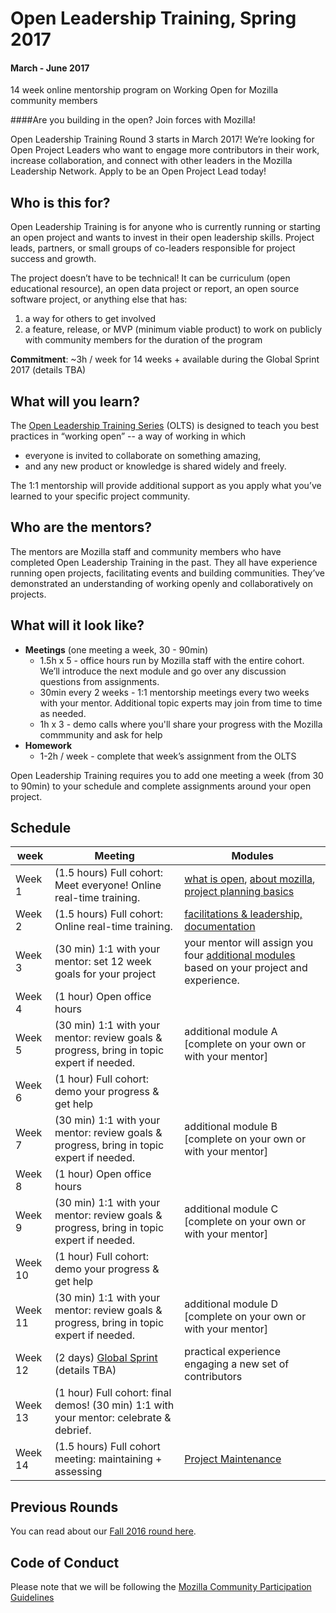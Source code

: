 # Open Leadership Training, Spring 2017
#### March - June 2017
14 week online mentorship program on Working Open for Mozilla community members


####Are you building in the open? Join forces with Mozilla!

Open Leadership Training Round 3 starts in March 2017! We’re looking for Open Project Leaders who want to engage more contributors in their work, increase collaboration, and connect with other leaders in the Mozilla Leadership Network. Apply to be an Open Project Lead today!


## Who is this for?

Open Leadership Training is for anyone who is currently running or starting an open project and wants to invest in their open leadership skills. Project leads, partners, or small groups of co-leaders responsible for project success and growth.

The project doesn’t have to be technical! It can be curriculum (open educational resource), an open data project or report, an open source software project, or anything else that has:

1. a way for others to get involved
2. a feature, release, or MVP (minimum viable product) to work on publicly with community members for the duration of the program

**Commitment**: ~3h / week for 14 weeks + available during the Global Sprint 2017 (details TBA)


## What will you learn?
The [Open Leadership Training Series](http://mzl.la/open-leadership) (OLTS) is designed to teach you best practices in  “working open” -- a way of working in which
* everyone is invited to collaborate on something amazing,
* and any new product or knowledge is shared widely and freely.

The 1:1 mentorship will provide additional support as you apply what you’ve learned to your specific project community.

## Who are the mentors?
The mentors are Mozilla staff and community members who have completed Open Leadership Training in the past. They all have experience running open projects, facilitating events and building communities. They’ve demonstrated an understanding of working openly and collaboratively on projects.

## What will it look like?
* **Meetings** (one meeting a week, 30 - 90min)
  * 1.5h x 5 - office hours run by Mozilla staff with the entire cohort. We’ll introduce the next module and go over any discussion questions from assignments.
  * 30min every 2 weeks - 1:1 mentorship meetings every two weeks with your mentor. Additional topic experts may join from time to time as needed.
  * 1h x 3 - demo calls where you'll share your progress with the Mozilla commmunity and ask for help
* **Homework**
  * 1-2h / week - complete that week’s assignment from the OLTS

Open Leadership Training requires you to add one meeting a week (from 30 to 90min) to your schedule and complete assignments around your open project. 

## Schedule

week | Meeting | Modules
--- | --- | ---
Week 1 | (1.5 hours) Full cohort: Meet everyone! Online real-time training. | [what is open](https://mozilla.github.io/open-leadership-training-series/articles/introduction-to-open-leadership/introduction-to-working-open/), [about mozilla](https://mozilla.github.io/open-leadership-training-series/articles/introduction-to-open-leadership/getting-to-know-mozilla-and-the-leadership-network/), [project planning basics](https://mozilla.github.io/open-leadership-training-series/articles/opening-your-project/)
Week 2 | (1.5 hours) Full cohort: Online real-time training. | [facilitations & leadership, documentation](https://mozilla.github.io/open-leadership-training-series/articles/running-awesome-community-events/)
Week 3 | (30 min) 1:1 with your mentor: set 12 week goals for your project | your mentor will assign you four [additional modules](http://mzl.la/open-leadership) based on your project and experience.
Week 4 | (1 hour) Open office hours
Week 5 | (30 min) 1:1 with your mentor: review goals & progress, bring in topic expert if needed. | additional module A [complete on your own or with your mentor]
Week 6 | (1 hour) Full cohort: demo your progress & get help
Week 7 | (30 min) 1:1 with your mentor: review goals & progress, bring in topic expert if needed.  | additional module B [complete on your own or with your mentor]
Week 8 | (1 hour) Open office hours
Week 9 | (30 min) 1:1 with your mentor: review goals & progress, bring in topic expert if needed.  | additional module C [complete on your own or with your mentor]
Week 10 | (1 hour) Full cohort: demo your progress & get help
Week 11 | (30 min) 1:1 with your mentor: review goals & progress, bring in topic expert if needed.  | additional module D [complete on your own or with your mentor]
Week 12 | (2 days) [Global Sprint](https://science.mozilla.org/global-sprint-2016) (details TBA) | practical experience engaging a new set of contributors
Week 13 | (1 hour) Full cohort: final demos! (30 min) 1:1 with your mentor: celebrate & debrief.
Week 14 | (1.5 hours) Full cohort meeting: maintaining + assessing | [Project Maintenance](https://mozilla.github.io/open-leadership-training-series/articles/open-project-maintenance/)

## Previous Rounds

You can read about our [Fall 2016 round here](https://github.com/MozillaFoundation/mentorship-program/tree/2016).

## Code of Conduct

Please note that we will be following the [Mozilla Community Participation Guidelines](https://www.mozilla.org/en-US/about/governance/policies/participation/)